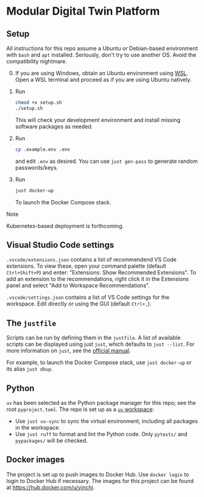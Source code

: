 # Modular Digital Twin Platform

## Setup

All instructions for this repo assume a Ubuntu or Debian-based environment with `bash` and `apt` installed.  Seriously, don't try to use another OS.  Avoid the compatibility nightmare.

0. If you are using Windows, obtain an Ubuntu environment using [WSL](https://code.visualstudio.com/docs/remote/wsl).  Open a WSL terminal and proceed as if you are using Ubuntu natively.

1. Run

    ```bash
    chmod +x setup.sh
    ./setup.sh
    ```

   This will check your development environment and install missing software packages as needed.

2. Run

    ```bash
    cp .example.env .env
    ```

   and edit `.env` as desired.  You can use `just gen-pass` to generate random passwords/keys.

3. Run

    ```bash
    just docker-up
    ```

   To launch the Docker Compose stack.

>[!NOTE]
> Kubernetes-based deployment is forthcoming.

## Visual Studio Code settings

`.vscode/extensions.json` contains a list of recommendend VS Code extensions. To view these, open your command palette (default `Ctrl+Shift+P`) and enter: "Extensions: Show Recommended Extensions".  To add an extension to the recommendations, right click it in the Extensions panel and select "Add to Workspace Recommendations".

`.vscode/settings.json` contains a list of VS Code settings for the workspace.  Edit directly or using the GUI (default `Ctrl+,`).

## The `justfile`

Scripts can be run by defining them in the `justfile`.  A list of available scripts can be displayed using just `just`, which defaults to `just --list`.  For more information on `just`, see the [official manual](https://just.systems/man/en/).

For example, to launch the Docker Compose stack, use `just docker-up` or its alias `just dkup`.

## Python

`uv` has been selected as the Python package manager for this repo; see the root `pyproject.toml`.  The repo is set up as a [`uv` workspace](https://docs.astral.sh/uv/concepts/projects/workspaces/):

- Use `just uv-sync` to sync the virtual environment, including all packages in the workspace.
- Use `just ruff` to format and lint the Python code.  Only `pytests/` and `pypackages/` will be checked.

## Docker images

The project is set up to push images to Docker Hub.  Use `docker login` to login to Docker Hub
if necessary.  The images for this project can be found at <https://hub.docker.com/u/yinchi>.
